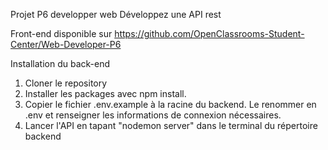 Projet P6 developper web
Développez une API rest

Front-end disponible sur
https://github.com/OpenClassrooms-Student-Center/Web-Developer-P6

Installation du back-end
1. Cloner le repository
2. Installer les packages avec npm install.
3. Copier le fichier .env.example à la racine du backend. Le renommer en .env et renseigner les informations de connexion nécessaires.
4. Lancer l'API en tapant "nodemon server" dans le terminal du répertoire backend